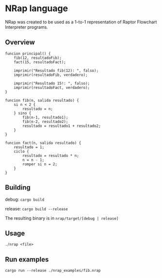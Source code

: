 # NRap language

NRap was created to be used as a 1-to-1 representation of Raptor Flowchart Interpreter programs.

## Overview

```
funcion principal() {
    fib(12, resultadoFib);
    fact(15, resultadoFact);

    imprimir("Resultado fib(12): ", falso);
    imprimir(resultadoFib, verdadero);

    imprimir("Resultado 15!: ", falso);
    imprimir(resultadoFact, verdadero);
}

funcion fib(n, salida resultado) {
    si n < 2 {
        resultado = n;
    } sino {
        fib(n-1, resultado1);
        fib(n-2, resultado2);
        resultado = resultado1 + resultado2;
    }
}

funcion fact(n, salida resultado) {
    resultado = 1;
    ciclo {
        resultado = resultado * n;
        n = n - 1;
        romper si n = 2;
    }
}
```

## Building
debug: `cargo build`

release: `cargo build --release`

The resulting binary is in `nrap/target/[debug | release]`

## Usage
`./nrap <file>`

## Run examples
`cargo run --release ./nrap_examples/fib.nrap`

